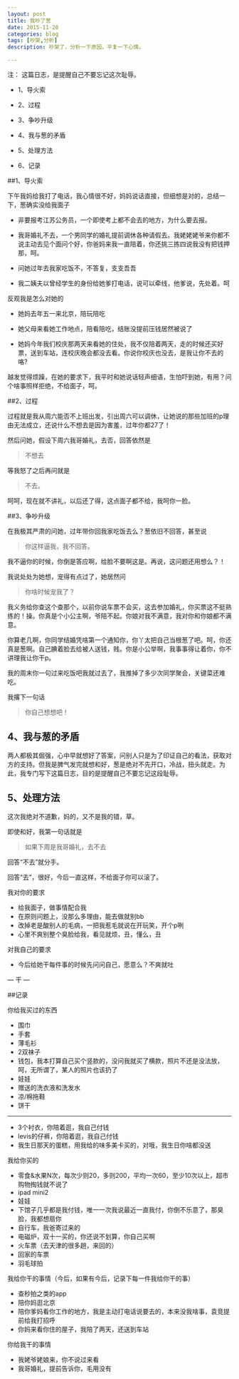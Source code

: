 ```yaml
---
layout: post
title: 我吵了葱
date: 2015-11-20
categories: blog
tags: [吵架,分析]
description: 吵架了，分析一下原因，平复一下心情。

---
```


注： 这篇日志，是提醒自己不要忘记这次耻辱。






* 1、导火索

* 2、过程

* 3、争吵升级

* 4、我与葱的矛盾

* 5、处理方法

* 6、记录


##1、导火索

下午我妈给我打了电话，我心情很不好，妈妈说话直接，但细想是对的，总结一下，葱确实没给我面子

- 非要报考江苏公务员，一个即使考上都不会去的地方，为什么要去报。

- 我哥婚礼不去，一个男同学的婚礼提前调休各种请假去。我姥姥姥爷来你都不说主动去见个面问个好，你爸妈来我一直陪着，你还挑三拣四说我没有把钱押那，呵。

- 问她过年去我家吃饭不，不答复，支支吾吾

- 我二姨夫以曾经学生的身份给她爹打电话，说可以牵线，他爹说，先处着。呵

反观我是怎么对她的

- 她妈去年五一来北京，陪玩陪吃

- 她父母来看她工作地点，陪看陪吃，结账没提前压钱居然被说了

- 她妈今年我们校庆那两天来看她的住处，我不仅陪着两天，走的时候还买好票，送到车站，连校庆晚会都没去看。你说你校庆也没去，是我让你不去的咯? 

越发觉得烦躁，在她的要求下，我平时和她说话轻声细语，生怕吓到她，有用？问个啥事照样拒绝，不给面子，呵。

##2、过程

过程就是我从周六能否不上班出发，引出周六可以调休，让她说的那些加班的p理由无法成立，还说什么不想去是因为害羞，过年你都27了！

然后问她，假设下周六我哥婚礼，去否，回答依然是

> 不想去

等我怒了之后再问就是

> 不去。

呵呵，现在就不讲礼，以后还了得，这点面子都不给，我呵你一脸。

##3、争吵升级

在我极其严肃的问她，过年带你回我家吃饭去么？葱依旧不回答，甚至说

> 你这样逼我，我不回答。

我不逼你的时候，你倒是答应啊，给脸不要啊这是。再说，这问题还用想么？！

我说处处为她想，宠得有点过了，她居然问

> 你啥时候宠我了？

我义务给你查这个查那个，以前你说车票不会买，这去参加婚礼，你买票这不挺熟练的！操。你真是个小公主啊，爷陪不起。你娘对我不满意，我对你和你娘都不满意。

你算老几啊，你同学结婚凭啥第一个通知你，你丫太把自己当根葱了吧。呵，你还真是葱啊。自己腆着脸去给被人送钱，贱。你是小公举啊，我事事得让着你，你不讲理我让你干p。

我的周末你一句过来吃饭吧我就过去了，我推掉了多少次同学聚会，关键菜还难吃。

我撂下一句话

> 你自己想想吧！


## 4、我与葱的矛盾

两人都极其倔强，心中早就想好了答案，问别人只是为了印证自己的看法，获取对方的支持。但我是脾气发完就想和好，葱是绝对不先开口，冷战，扭头就走。为此，我专门写下这篇日志，目的是提醒自己不要忘记这段耻辱。

## 5、处理方法

这次我绝对不道歉，妈的，又不是我的错，草。

即使和好，我第一句话就是

>如果下周是我哥婚礼，去不去

回答“不去”就分手。

回答“去”，很好，今后一直这样，不给面子你可以滚了。

我对你的要求

- 给我面子，做事情配合我
- 在原则问题上，没那么多理由，能去做就别bb
- 改掉老是酸别人的毛病，一把我惹毛就说在开玩笑，开个p咧
- 心里不爽别整个臭脸给我，看见就烦，丑，懂么，丑

对我自己的要求

- 今后给她干每件事的时候先问问自己，愿意么？不爽就吐

— 干 —

##记录

你给我买过的东西

- 围巾
- 手套
- 薄毛衫
- 2双袜子
- 钱包，我本打算自己买个竖款的，没问我就买了横款，照片不还是没法放，呵，无所谓了，某人的照片也该扔了
- 娃娃
- 赠送的洗衣液和洗发水
- 凉/棉拖鞋
- 饼干
-------------------
- 3个衬衣，你陪着逛，我自己付钱
- levis的仔裤，你陪着逛，我自己付钱
- 我生日那天的蛋糕，用我给的味多美卡买的，对哦，我生日你啥都没送

我给你买的

- 零食&水果N次，每次少则20，多则200，平均一次60，至少10次以上，超市购物掏钱就不说了
- ipad mini2
- 娃娃
- 下馆子几乎都是我付钱，唯一一次我说最近一直我付，你倒不乐意了，那臭脸，我都想扇你
- 自行车，我爸寄过来的
- 电磁炉，双十一买的，你还说不划算，你自己买啊
- 火车票（去天津的很多趟，来回的）
- 回家的车票
- 羽毛球拍

我给你干的事情（今后，如果有今后，记录下每一件我给你干的事）

- 查秒拍之类的app
- 陪你妈逛北京
- 陪你爹妈看你工作的地方，我是主动打电话说要去的，本来没我啥事，袁竞提前给我打招呼
- 你妈来看你住的屋子，我陪了两天，还送到车站


你给我干的事情

- 我姥爷姥娘来，你不说过来看
- 我哥婚礼，提前告诉你，毛用没有









